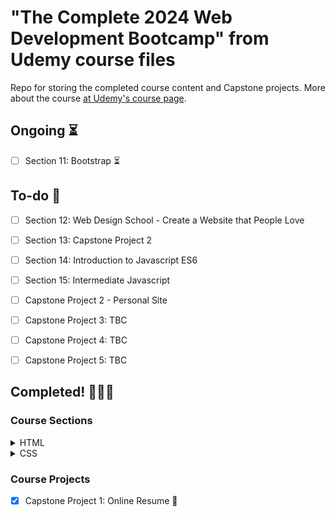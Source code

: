 # "The Complete 2024 Web Development Bootcamp" from Udemy course files

Repo for storing the completed course content and Capstone projects.
More about the course [at Udemy's course page](https://www.udemy.com/course/the-complete-web-development-bootcamp/).

## Ongoing :hourglass_flowing_sand:

- [ ] Section 11: Bootstrap :hourglass_flowing_sand:

## To-do :memo:

- [ ] Section 12: Web Design School - Create a Website that People Love
- [ ] Section 13: Capstone Project 2
- [ ] Section 14: Introduction to Javascript ES6
- [ ] Section 15: Intermediate Javascript

- [ ] Capstone Project 2 - Personal Site
- [ ] Capstone Project 3: TBC
- [ ] Capstone Project 4: TBC
- [ ] Capstone Project 5: TBC

## Completed! :tada::tada::tada:

### Course Sections

<details>
  <summary>HTML</summary>

- [x] Section 1: Front-End Web Development :tada:
- [x] Section 2: Introduction to HTML :tada:
- [x] Section 3: Intermediate HTML :tada:
- [x] Section 4: Multi-Page Websites :tada:

</details>

<details>
  <summary>CSS</summary>

- [x] Section 5: Introduction to CSS :tada:
- [x] Section 6: CSS Properties :tada:
- [x] Section 7: Intermediate CSS :tada:
- [x] Section 8: Advanced CSS :tada:
- [x] Section 9: Flexbox :tada:
- [x] Section 10: Grid :tada:

</details>

### Course Projects

- [x] Capstone Project 1: Online Resume :tada:
